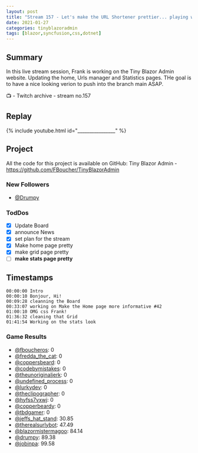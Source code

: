 ```yaml
---
layout: post
title: "Stream 157 - Let's make the URL Shortener prettier... playing with Blazor Syncfusion"
date: 2021-01-27
categories: tinyblazoradmin
tags: [blazor,syncfusion,css,dotnet]
---
```


## Summary

In this live stream session, Frank is working on the Tiny Blazor Admin website. Updating the home, Urls manager and Statistics pages. THe goal is to have a nice looking verion to push into the branch main ASAP.

📺 - Twitch archive - stream no.157

## Replay

{% include youtube.html id="________________" %}
<br/><!--more-->


Project
-------

All the code for this project is available on GitHub: Tiny Blazor Admin - https://github.com/FBoucher/TinyBlazorAdmin


### New Followers

- [@Drumpy](https://www.twitch.tv/Drumpy)


### TodDos

- [X] Update Board
- [X] announce News
- [X] set plan for the stream
- [X] Make home page pretty
- [X] make grid page pretty
- [ ] **make stats page pretty**

## Timestamps

    00:00:00 Intro
    00:00:10 Bonjour, Hi!
    00:09:28 cleanning the Board
    00:33:07 working on Make the Home page more informative #42
    01:00:10 OMG css Frank!
    01:36:32 cleaning that Grid
    01:41:54 Working on the stats look

### Game Results

- [@fboucheros](https://www.twitch.tv/fboucheros): 0
- [@fredda_the_cat](https://www.twitch.tv/fredda_the_cat): 0
- [@coppersbeard](https://www.twitch.tv/coppersbeard): 0
- [@codebymistakes](https://www.twitch.tv/codebymistakes): 0
- [@theunoriginaljerk](https://www.twitch.tv/theunoriginaljerk): 0
- [@undefined_process](https://www.twitch.tv/undefined_process): 0
- [@lurkydev](https://www.twitch.tv/lurkydev): 0
- [@theclipographer](https://www.twitch.tv/theclipographer): 0
- [@hyfss7vxwj](https://www.twitch.tv/hyfss7vxwj): 0
- [@copperbeardy](https://www.twitch.tv/copperbeardy): 0
- [@tbdgamer](https://www.twitch.tv/tbdgamer): 0
- [@jeffs_hat_stand](https://www.twitch.tv/jeffs_hat_stand): 30.85
- [@therealsurlybot](https://www.twitch.tv/therealsurlybot): 47.49
- [@blazormistermagoo](https://www.twitch.tv/blazormistermagoo): 84.14
- [@drumpy](https://www.twitch.tv/drumpy): 89.38
- [@jobinpa](https://www.twitch.tv/jobinpa): 99.58
